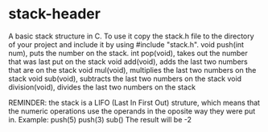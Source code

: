 # stack-header
 A basic stack structure in C. To use it copy the stack.h file to the directory of your project and include it by using #include "stack.h".
 void push(int num), puts the number on the stack.
 int pop(void), takes out the number that was last put on the stack
 void add(void), adds the last two numbers that are on the stack
 void mul(void), multiplies the last two numbers on the stack
 void sub(void), subtracts the last two numbers on the stack
 void division(void), divides the last two numbers on the stack

REMINDER: the stack is a LIFO (Last In First Out) struture, which means that the numeric operations use the operands in the oposite way they were put in.
Example: 
push(5)
push(3)
sub()
The result will be -2